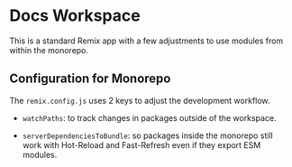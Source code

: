 # Docs Workspace

This is a standard Remix app with a few adjustments to use modules from within the monorepo.

## Configuration for Monorepo

The `remix.config.js` uses 2 keys to adjust the development workflow.

- `watchPaths`: to track changes in packages outside of the workspace.

- `serverDependenciesToBundle`: so packages inside the monorepo still work with Hot-Reload and Fast-Refresh even if they export ESM modules.
